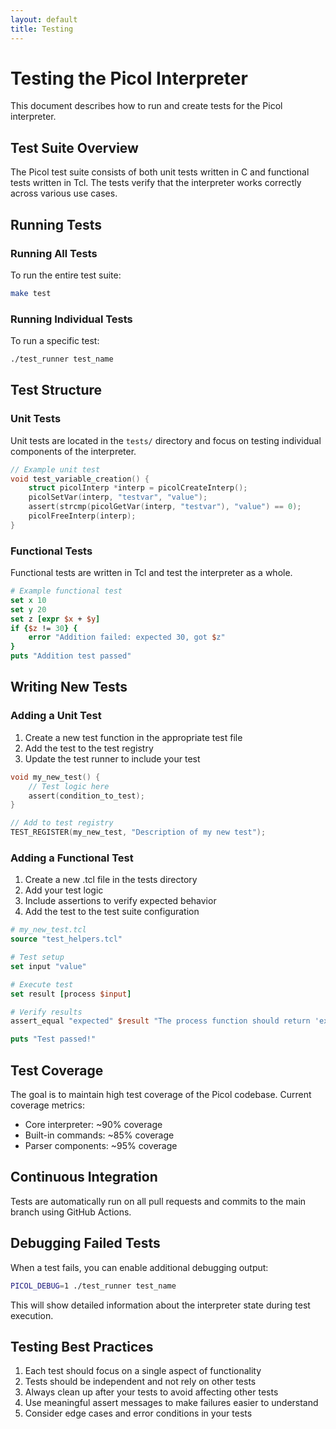 ```yaml
---
layout: default
title: Testing
---
```


# Testing the Picol Interpreter

This document describes how to run and create tests for the Picol interpreter.

## Test Suite Overview

The Picol test suite consists of both unit tests written in C and functional tests written in Tcl. The tests verify that the interpreter works correctly across various use cases.

## Running Tests

### Running All Tests

To run the entire test suite:

```bash
make test
```

### Running Individual Tests

To run a specific test:

```bash
./test_runner test_name
```

## Test Structure

### Unit Tests

Unit tests are located in the `tests/` directory and focus on testing individual components of the interpreter.

```c
// Example unit test
void test_variable_creation() {
    struct picolInterp *interp = picolCreateInterp();
    picolSetVar(interp, "testvar", "value");
    assert(strcmp(picolGetVar(interp, "testvar"), "value") == 0);
    picolFreeInterp(interp);
}
```

### Functional Tests

Functional tests are written in Tcl and test the interpreter as a whole.

```tcl
# Example functional test
set x 10
set y 20
set z [expr $x + $y]
if {$z != 30} {
    error "Addition failed: expected 30, got $z"
}
puts "Addition test passed"
```

## Writing New Tests

### Adding a Unit Test

1. Create a new test function in the appropriate test file
2. Add the test to the test registry
3. Update the test runner to include your test

```c
void my_new_test() {
    // Test logic here
    assert(condition_to_test);
}

// Add to test registry
TEST_REGISTER(my_new_test, "Description of my new test");
```

### Adding a Functional Test

1. Create a new .tcl file in the tests directory
2. Add your test logic
3. Include assertions to verify expected behavior
4. Add the test to the test suite configuration

```tcl
# my_new_test.tcl
source "test_helpers.tcl"

# Test setup
set input "value"

# Execute test
set result [process $input]

# Verify results
assert_equal "expected" $result "The process function should return 'expected'"

puts "Test passed!"
```

## Test Coverage

The goal is to maintain high test coverage of the Picol codebase. Current coverage metrics:

- Core interpreter: ~90% coverage
- Built-in commands: ~85% coverage
- Parser components: ~95% coverage

## Continuous Integration

Tests are automatically run on all pull requests and commits to the main branch using GitHub Actions.

## Debugging Failed Tests

When a test fails, you can enable additional debugging output:

```bash
PICOL_DEBUG=1 ./test_runner test_name
```

This will show detailed information about the interpreter state during test execution.

## Testing Best Practices

1. Each test should focus on a single aspect of functionality
2. Tests should be independent and not rely on other tests
3. Always clean up after your tests to avoid affecting other tests
4. Use meaningful assert messages to make failures easier to understand
5. Consider edge cases and error conditions in your tests

